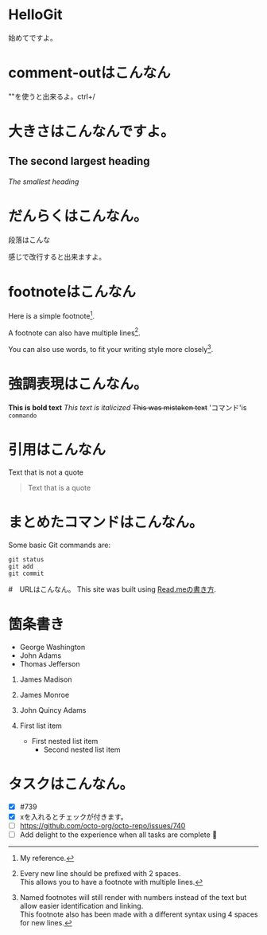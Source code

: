 # HelloGit
始めてですよ。

# comment-outはこんなん
<!-- ssssss -->
"<!-- ssssss -->"を使うと出来るよ。ctrl+/


# 大きさはこんなんですよ。
## The second largest heading
###### The smallest heading

# だんらくはこんなん。
段落はこんな

感じで改行すると出来ますよ。

# footnoteはこんなん
Here is a simple footnote[^1].

A footnote can also have multiple lines[^2].  

You can also use words, to fit your writing style more closely[^note].

[^1]: My reference.
[^2]: Every new line should be prefixed with 2 spaces.  
  This allows you to have a footnote with multiple lines.
[^note]:
    Named footnotes will still render with numbers instead of the text but allow easier identification and linking.  
    This footnote also has been made with a different syntax using 4 spaces for new lines.
    

# 強調表現はこんなん。
**This is bold text**
*This text is italicized*
~~This was mistaken text~~
'コマンド'is　`commando`

# 引用はこんなん
Text that is not a quote
> Text that is a quote
> 

# まとめたコマンドはこんなん。
Some basic Git commands are:
```
git status
git add
git commit
```

#　URLはこんなん。
This site was built using [Read.meの書き方](https://docs.github.com/ja/github/writing-on-github/getting-started-with-writing-and-formatting-on-github/basic-writing-and-formatting-syntax).

# 箇条書き
- George Washington
- John Adams
- Thomas Jefferson

1. James Madison
2. James Monroe
3. John Quincy Adams

1. First list item
   - First nested list item
     - Second nested list item

# タスクはこんなん。
- [x] #739
- [x] xを入れるとチェックが付きます。
- [ ] https://github.com/octo-org/octo-repo/issues/740
- [ ] Add delight to the experience when all tasks are complete :tada:
